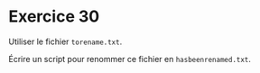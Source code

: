 # Exercice 30

Utiliser le fichier `torename.txt`.

Écrire un script pour renommer ce fichier en `hasbeenrenamed.txt`.
